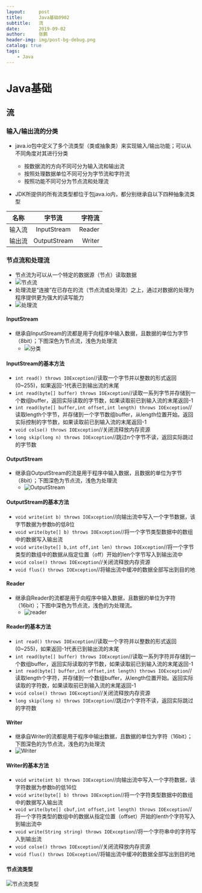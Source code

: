 ```yaml
---
layout:     post 
title:      Java基础0902
subtitle:   流
date:       2019-09-02
author:     张鹏
header-img: img/post-bg-debug.png
catalog: true   
tags:                         
    - Java
---
```


# Java基础

## 流

### 输入/输出流的分类

- java.io包中定义了多个流类型（类或抽象类）来实现输入/输出功能；可以从不同角度对其进行分类
   - 按数据流的方向不同可分为输入流和输出流
   - 按照处理数据单位不同可分为字节流和字符流
   - 按照功能不同可分为节点流和处理流

- JDK所提供的所有流类型都位于包java.io内，都分别继承自以下四种抽象流类型

名称|字节流|字符流
:-:|:--:|--:
输入流|InputStream|Reader
输出流|OutputStream|Writer

### 节点流和处理流

- 节点流为可以从一个特定的数据源（节点）读取数据
- ![节点流](https://github.com/Jokerboozp/Jokerboozp.github.io/raw/master/img/%E6%89%B9%E6%B3%A8%202019-09-02%20112101.png)
- 处理流是“连接”在已存在的流（节点流或处理流）之上，通过对数据的处理为程序提供更为强大的读写能力
- ![处理流](https://github.com/Jokerboozp/Jokerboozp.github.io/raw/master/img/%E6%89%B9%E6%B3%A8%202019-09-02%20112114.png)
#### InputStream
   - 继承自InputStream的流都是用于向程序中输入数据，且数据的单位为字节（8bit）；下图深色为节点流，浅色为处理流
      - ![分类](https://github.com/Jokerboozp/Jokerboozp.github.io/raw/master/img/%E6%89%B9%E6%B3%A8%202019-09-02%20113037.png)

#### InputStream的基本方法
   - `int read() throws IOException`//读取一个字节并以整数的形式返回(0~255)，如果返回-1代表已到输出流的末尾
   - `int read(byte[] buffer) throws IOException`//读取一系列字节并存储到一个数组buffer，返回实际读取的字节数，如果读取前已到输入流的末尾返回-1
   - `int read(byte[] buffer,int offset,int length) throws IOException`//读取length个字节，并存储到一个字节数组buffer，从length位置开始。返回实际控制的字节数，如果读取前已到输入流的末尾返回-1
   - `void colse() throws IOException`//关闭流释放内存资源
   - `long skip(long n) throws IOException`//跳过n个字节不读，返回实际跳过的字节数

#### OutputStream

   - 继承自OutputStream的流是用于程序中输入数据，且数据的单位为字节（8bit）；下图深色为节点流，浅色为处理流
      - ![OutputStream](https://github.com/Jokerboozp/Jokerboozp.github.io/raw/master/img/%E6%89%B9%E6%B3%A8%202019-09-02%20134236.png)

#### OutputStream的基本方法
   - `void write(int b) throws IOException`//向输出流中写入一个字节数据，该字节数据为参数b的低8位
   - `void write(byte[] b) throws IOException`//将一个字节类型数据中的数组中的数据写入输出流
   - `void write(byte[] b,int off,int len) throws IOException`//将一个字节类型的数组中的数据从指定位置（off）开始的len个字节写入到输出流中
   - `void colse() throws IOException`//关闭流释放内存资源
   - `void flus() throws IOException`//将输出流中缓冲的数据全部写出到目的地

#### Reader

   - 继承自Reader的流都是用于向程序中输入数据，且数据的单位为字符（16bit）；下图中深色为节点流，浅色的为处理流。
      - ![reader](https://github.com/Jokerboozp/Jokerboozp.github.io/raw/master/img/%E6%89%B9%E6%B3%A8%202019-09-02%20135952.png)

#### Reader的基本方法
   - `int read() throws IOException`//读取一个字符并以整数的形式返回(0~255)，如果返回-1代表已到输出流的末尾
   - `int read(byte[] buffer) throws IOException`//读取一系列字符并存储到一个数组buffer，返回实际读取的字节数，如果读取前已到输入流的末尾返回-1
   - `int read(byte[] buffer,int offset,int length) throws IOException`//读取length个字符，并存储到一个数组buffer，从length位置开始。返回实际读取的字符数，如果读取前已到输入流的末尾返回-1
   - `void colse() throws IOException`//关闭流释放内存资源
   - `long skip(long n) throws IOException`//跳过n个字符不读，返回实际跳过的字符数

#### Writer

   - 继承自Writer的流都是用于程序中输出数据，且数据的单位为字符（16bit）；下图深色的为节点流，浅色的为处理流
   - ![Writer](https://github.com/Jokerboozp/Jokerboozp.github.io/raw/master/img/%E6%89%B9%E6%B3%A8%202019-09-02%20141104.png)

#### Writer的基本方法

   - `void write(int b) throws IOException`//向输出流中写入一个字符数据，该字符数据为参数b的低16位
   - `void write(byte[] b) throws IOException`//将一个字符类型数据中的数组中的数据写入输出流
   - `void write(byte[] cbuf,int offset,int length) throws IOException`//将一个字符类型的数组中的数据从指定位置（offset）开始的lenth个字符写入到输出流中
   - `void write(String string) throws IOException`//将一个字符串中的字符写入到输出流
   - `void colse() throws IOException`//关闭流释放内存资源
   - `void flus() throws IOException`//将输出流中缓冲的数据全部写出到目的地

#### 节点流类型

![节点流类型](https://github.com/Jokerboozp/Jokerboozp.github.io/raw/master/img/%E6%89%B9%E6%B3%A8%202019-09-02%20142038.png)

